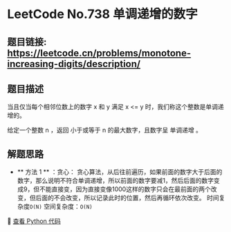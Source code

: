 # LeetCode No.738 单调递增的数字

## 题目链接: https://leetcode.cn/problems/monotone-increasing-digits/description/

## 题目描述
当且仅当每个相邻位数上的数字 x 和 y 满足 x <= y 时，我们称这个整数是单调递增的。

给定一个整数 n ，返回 小于或等于 n 的最大数字，且数字呈 单调递增 。


## 解题思路
- ** 方法 1 ** ：贪心：
贪心算法，从后往前遍历，如果前面的数字大于后面的数字，那么说明不符合单调递增，所以前面的数字要减1，然后后面的数字变成9，但不能直接变，因为直接变像1000这样的数字只会在最前面的两个改变，但后面的不会改变，所以记录此时的位置，然后再循环依次改变。
时间复杂度`O(N)` 
空间复杂度：`O(N)`

📌 [查看 Python 代码](../solutions/python/No_738_单调递增的数字.py)